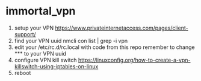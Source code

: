 # immortal_vpn

1.  setup your VPN
      https://www.privateinternetaccess.com/pages/client-support/
2.  find your VPN uuid 
      nmcli con list | grep -i vpn
3.  edit your /etc/rc.d/rc.local with code from this repo
      remember to change *** to your VPN uuid
4.  configure VPN kill switch
      https://linuxconfig.org/how-to-create-a-vpn-killswitch-using-iptables-on-linux
5.  reboot
